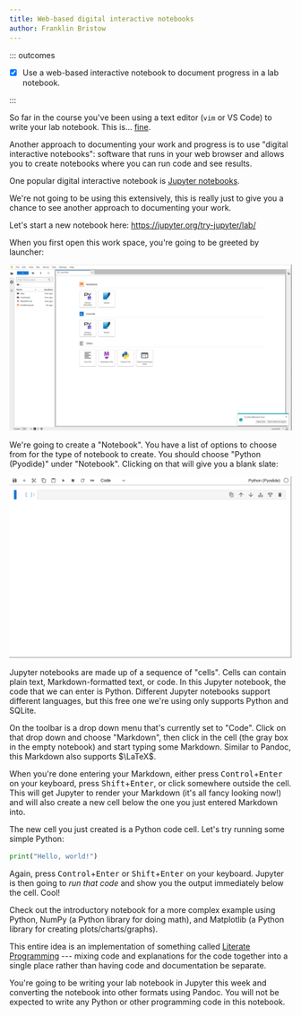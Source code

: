 ```yaml
---
title: Web-based digital interactive notebooks
author: Franklin Bristow
---
```


::: outcomes

* [X] Use a web-based interactive notebook to document progress in a lab
  notebook.

:::

So far in the course you've been using a text editor (`vim` or VS Code) to write
your lab notebook. This is... [fine].

Another approach to documenting your work and progress is to use "digital
interactive notebooks": software that runs in your web browser and allows you to
create notebooks where you can run code and see results.

One popular digital interactive notebook is [Jupyter notebooks].

We're not going to be using this extensively, this is really just to give you a
chance to see another approach to documenting your work.

Let's start a new notebook here: <https://jupyter.org/try-jupyter/lab/>

When you first open this work space, you're going to be greeted by launcher:

![An introduction to Jupyter.](intro.png)

We're going to create a "Notebook". You have a list of options to choose from
for the type of notebook to create.  You should choose "Python (Pyodide)" under
"Notebook". Clicking on that will give you a blank slate:

![An empty notebook.](empty-notebook.png)

Jupyter notebooks are made up of a sequence of "cells". Cells can contain
plain text, Markdown-formatted text, or code. In this Jupyter notebook, the code
that we can enter is Python. Different Jupyter notebooks support different
languages, but this free one we're using only supports Python and SQLite.

On the toolbar is a drop down menu that's currently set to "Code". Click on that
drop down and choose "Markdown", then click in the cell (the gray box in the
empty notebook) and start typing some Markdown. Similar to Pandoc, this Markdown
also supports $\LaTeX$.

When you're done entering your Markdown, either press
<kbd>Control</kbd>+<kbd>Enter</kbd> on your keyboard, press
<kbd>Shift</kbd>+<kbd>Enter</kbd>, or click somewhere outside the cell. This
will get Jupyter to render your Markdown (it's all fancy looking now!) and will
also create a new cell below the one you just entered Markdown into.

The new cell you just created is a Python code cell. Let's try running some
simple Python:

```python
print("Hello, world!")
```

Again, press <kbd>Control</kbd>+<kbd>Enter</kbd> or
<kbd>Shift</kbd>+<kbd>Enter</kbd> on your keyboard. Jupyter is then going to
*run that code* and show you the output immediately below the cell. Cool! 

Check out the introductory notebook for a more complex example using Python,
NumPy (a Python library for doing math), and Matplotlib (a Python library for
creating plots/charts/graphs).

This entire idea is an implementation of something called [Literate
Programming] --- mixing code and explanations for the code together into a
single place rather than having code and documentation be separate.

You're going to be writing your lab notebook in Jupyter this week and converting
the notebook into other formats using Pandoc. You will not be expected to write
any Python or other programming code in this notebook.

[Jupyter notebooks]: https://jupyter.org/
[fine]: https://i.kym-cdn.com/photos/images/facebook/001/476/528/d03
[Literate Programming]: https://en.wikipedia.org/wiki/Literate_programming
